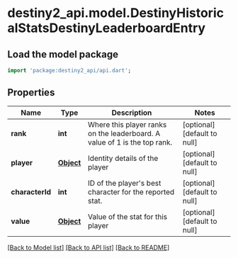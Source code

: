 # destiny2_api.model.DestinyHistoricalStatsDestinyLeaderboardEntry

## Load the model package
```dart
import 'package:destiny2_api/api.dart';
```

## Properties
Name | Type | Description | Notes
------------ | ------------- | ------------- | -------------
**rank** | **int** | Where this player ranks on the leaderboard. A value of 1 is the top rank. | [optional] [default to null]
**player** | [**Object**](Object.md) | Identity details of the player | [optional] [default to null]
**characterId** | **int** | ID of the player&#39;s best character for the reported stat. | [optional] [default to null]
**value** | [**Object**](Object.md) | Value of the stat for this player | [optional] [default to null]

[[Back to Model list]](../README.md#documentation-for-models) [[Back to API list]](../README.md#documentation-for-api-endpoints) [[Back to README]](../README.md)


